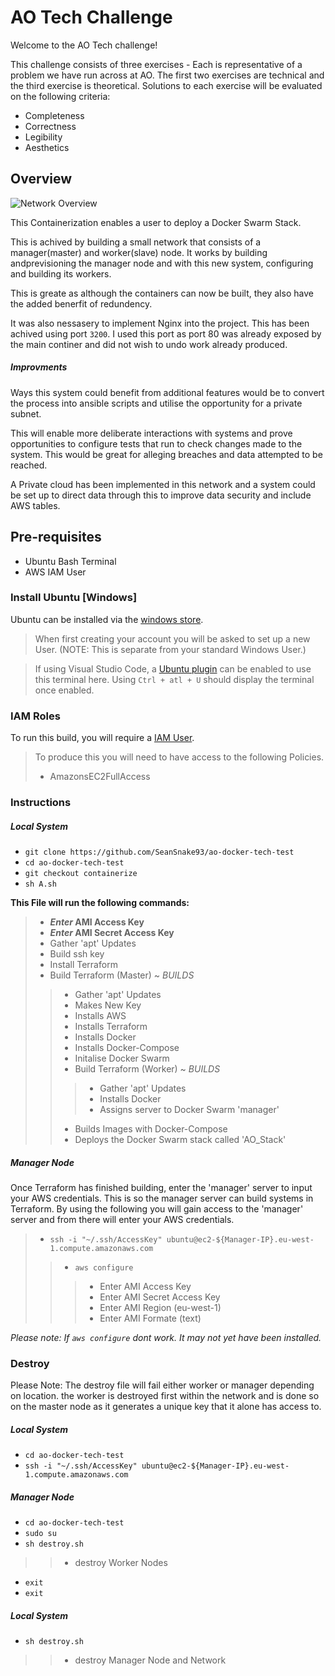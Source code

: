 [windows-store]: https://www.microsoft.com/store/productId/9NBLGGH4MSV6
[ubuntu-plug]: https://marketplace.visualstudio.com/items?itemName=Docter60.vscode-terminal-for-ubuntu
[aws-IAM]: https://console.aws.amazon.com/iam/home
[Overview-img]: https://github.com/SeanSnake93/ao-docker-tech-test/blob/containerize/docs/overview.png

# AO Tech Challenge

Welcome to the AO Tech challenge!

This challenge consists of three exercises - Each is representative of a problem we have run across at AO. The first two exercises are technical and the third exercise is theoretical.
Solutions to each exercise will be evaluated on the following criteria:

- Completeness
- Correctness
- Legibility
- Aesthetics

## Overview

![Network Overview][Overview-img]

This Containerization enables a user to deploy a Docker Swarm Stack.

This is achived by building a small network that consists of a manager(master) and worker(slave) node. It works by building andprevisioning the manager node and with this new system, configuring and building its workers.

This is greate as although the containers can now be built, they also have the added benerfit of redundency.

It was also nessasery to implement Nginx into the project. This has been achived using port `3200`. I used this port as port 80 was already exposed by the main continer and did not wish to undo work already produced.

##### Improvments

Ways this system could benefit from additional features would be to convert the process into ansible scripts and utilise the opportunity for a private subnet.

This will enable more deliberate interactions with systems and prove opportunities to configure tests that run to check changes made to the system. This would be great for alleging breaches and data attempted to be reached.

A Private cloud has been implemented in this network and a system could be set up to direct data through this to improve data security and include AWS tables.

## Pre-requisites

* Ubuntu Bash Terminal
* AWS IAM User

### Install Ubuntu [Windows]

Ubuntu can be installed via the [windows store][windows-store].

> When first creating your account you will be asked to set up a new User.
> (NOTE: This is separate from your standard Windows User.)

> If using Visual Studio Code, a [Ubuntu plugin][ubuntu-plug] can be enabled to use this terminal here. Using `Ctrl + atl + U` should display the terminal once enabled.

### IAM Roles

To run this build, you will require a [IAM User][aws-IAM].

> To produce this you will need to have access to the following Policies.
> * AmazonsEC2FullAccess

### Instructions

##### Local System

- `git clone https://github.com/SeanSnake93/ao-docker-tech-test`
- `cd ao-docker-tech-test`
- `git checkout containerize`
- `sh A.sh`

**This File will run the following commands:**

> * ***Enter* AMI Access Key**
> * ***Enter* AMI Secret Access Key**
> * Gather 'apt' Updates
> * Build ssh key
> * Install Terraform
> * Build Terraform (Master) ~ *BUILDS*
>> * Gather 'apt' Updates
>> * Makes New Key
>> * Installs AWS
>> * Installs Terraform
>> * Installs Docker
>> * Installs Docker-Compose
>> * Initalise Docker Swarm
>> * Build Terraform (Worker) ~ *BUILDS*
>>> * Gather 'apt' Updates
>>> * Installs Docker
>>> * Assigns server to Docker Swarm 'manager'
>> * Builds Images with Docker-Compose
>> * Deploys the Docker Swarm stack called 'AO_Stack'

##### Manager Node

Once Terraform has finished building, enter the 'manager' server to input your AWS credentials. This is so the manager server can build systems in Terraform.
By using the following you will gain access to the 'manager' server and from there will enter your AWS credentials.

> * `ssh -i "~/.ssh/AccessKey" ubuntu@ec2-${Manager-IP}.eu-west-1.compute.amazonaws.com`
>> * `aws configure`
>>> * Enter AMI Access Key
>>> * Enter AMI Secret Access Key
>>> * Enter AMI Region (eu-west-1)
>>> * Enter AMI Formate (text)

*Please note: If `aws configure` dont work. It may not yet have been installed.*

### Destroy

Please Note: The destroy file will fail either worker or manager depending on location. the worker is destroyed first within the network and is done so on the master node as it generates a unique key that it alone has access to.

##### Local System

- `cd ao-docker-tech-test`
- `ssh -i "~/.ssh/AccessKey" ubuntu@ec2-${Manager-IP}.eu-west-1.compute.amazonaws.com`

##### Manager Node

- `cd ao-docker-tech-test`
- `sudo su`
- `sh destroy.sh`
>> * destroy Worker Nodes
- `exit`
- `exit`

##### Local System

- `sh destroy.sh`
>> * destroy Manager Node and Network